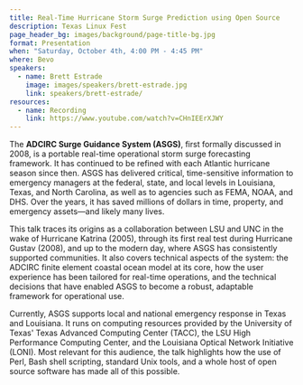 ```yaml
---
title: Real-Time Hurricane Storm Surge Prediction using Open Source
description: Texas Linux Fest
page_header_bg: images/background/page-title-bg.jpg
format: Presentation
when: "Saturday, October 4th, 4:00 PM - 4:45 PM"
where: Bevo
speakers:
  - name: Brett Estrade
    image: images/speakers/brett-estrade.jpg
    link: speakers/brett-estrade/
resources:
  - name: Recording
    link: https://www.youtube.com/watch?v=CHnIEErXJWY
---
```


The **ADCIRC Surge Guidance System (ASGS)**, first formally discussed in 2008,
is a portable real-time operational storm surge forecasting framework.  It has
continued to be refined with each Atlantic hurricane season since then.  ASGS
has delivered critical, time-sensitive information to emergency managers at the
federal, state, and local levels in Louisiana, Texas, and North Carolina, as
well as to agencies such as FEMA, NOAA, and DHS.  Over the years, it has saved
millions of dollars in time, property, and emergency assets—and likely many
lives.

This talk traces its origins as a collaboration between LSU and UNC in the wake
of Hurricane Katrina (2005), through its first real test during Hurricane
Gustav (2008), and up to the modern day, where ASGS has consistently supported
communities.  It also covers technical aspects of the system: the ADCIRC finite
element coastal ocean model at its core, how the user experience has been
tailored for real-time operations, and the technical decisions that have
enabled ASGS to become a robust, adaptable framework for operational use.

Currently, ASGS supports local and national emergency response in Texas and
Louisiana.  It runs on computing resources provided by the University of Texas'
Texas Advanced Computing Center (TACC), the LSU High Performance Computing
Center, and the Louisiana Optical Network Initiative (LONI).  Most relevant for
this audience, the talk highlights how the use of Perl, Bash shell scripting,
standard Unix tools, and a whole host of open source software has made all of
this possible.

